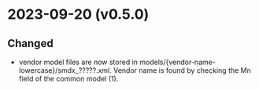 
# 2023-09-20 (v0.5.0)

## Changed

- vendor model files are now stored in models/{vendor-name-lowercase}/smdx_?????.xml.  Vendor name is found by checking the Mn field of the common model (1).
